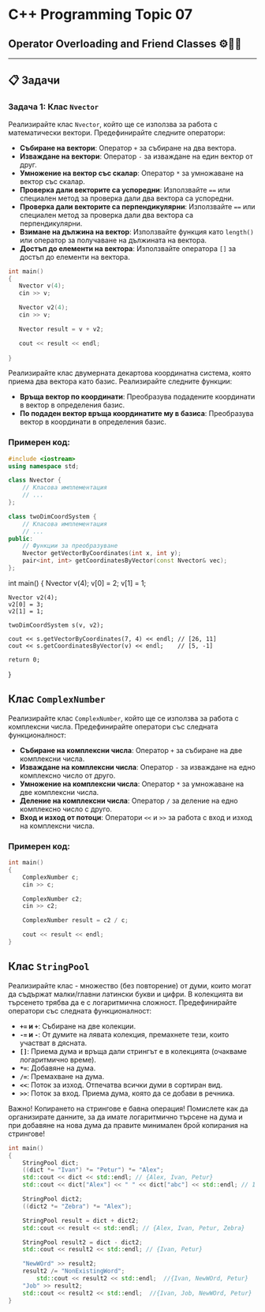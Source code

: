 # C++ Programming Topic 07

## Operator Overloading and Friend Classes ⚙️🔄👫

---

## 📋 Задачи

### Задача 1: Клас `Nvector`

Реализирайте клас `Nvector`, който ще се използва за работа с математически вектори. Предефинирайте следните оператори:

- **Събиране на вектори**: Оператор `+` за събиране на два вектора.
- **Изваждане на вектори**: Оператор `-` за изваждане на един вектор от друг.
- **Умножение на вектор със скалар**: Оператор `*` за умножаване на вектор със скалар.
- **Проверка дали векторите са успоредни**: Използвайте `==` или специален метод за проверка дали два вектора са успоредни.
- **Проверка дали векторите са перпендикулярни**: Използвайте `==` или специален метод за проверка дали два вектора са перпендикулярни.
- **Взимане на дължина на вектор**: Използвайте функция като `length()` или оператор за получаване на дължината на вектора.
- **Достъп до елементи на вектора**: Използвайте оператора `[]` за достъп до елементи на вектора.
```cpp
int main()
{
   Nvector v(4);
   cin >> v;

   Nvector v2(4);
   cin >> v;

   Nvector result = v + v2;

   cout << result << endl;
     
}
```
Реализирайте клас двумерната декартова координатна система, която приема два вектора като базис. Реализирайте следните функции:

- **Връща вектор по координати**: Преобразува подадените координати в вектор в определения базис.
- **По подаден вектор връща координатите му в базиса**: Преобразува вектор в координати в определения базис.

### Примерен код:
```cpp
#include <iostream>
using namespace std;

class Nvector {
    // Класова имплементация
    // ...
};

class twoDimCoordSystem {
    // Класова имплементация
    // ...
public:
    // Функции за преобразуване
    Nvector getVectorByCoordinates(int x, int y);
    pair<int, int> getCoordinatesByVector(const Nvector& vec);
};
```
int main() {
    Nvector v(4);
    v[0] = 2;
    v[1] = 1;

    Nvector v2(4);
    v2[0] = 3;
    v2[1] = 1;

    twoDimCoordSystem s(v, v2);

    cout << s.getVectorByCoordinates(7, 4) << endl; // [26, 11]
    cout << s.getCoordinatesByVector(v) << endl;    // [5, -1]

    return 0;
}

## Клас `ComplexNumber`

Реализирайте клас `ComplexNumber`, който ще се използва за работа с комплексни числа. Предефинирайте оператори със следната функционалност:

- **Събиране на комплексни числа**: Оператор `+` за събиране на две комплексни числа.
- **Изваждане на комплексни числа**: Оператор `-` за изваждане на едно комплексно число от друго.
- **Умножение на комплексни числа**: Оператор `*` за умножаване на две комплексни числа.
- **Деление на комплексни числа**: Оператор `/` за деление на едно комплексно число с друго.
- **Вход и изход от потоци**: Оператори `<<` и `>>` за работа с вход и изход на комплексни числа.

### Примерен код:

```cpp
int main()
{
	ComplexNumber c;
	cin >> c;

	ComplexNumber c2;
	cin >> c2;

	ComplexNumber result = c2 / c;

	cout << result << endl;
}
```
## Клас `StringPool`

Реализирайте клас - множество (без повторение) от думи, които могат да съдържат малки/главни латински букви и цифри. В колекцията ви търсенето трябва да е с логаритмична сложност. Предефинирайте оператори със следната функционалност:

- **`+=` и `+`**: Събиране на две колекции.
- **`-=` и `-`**: От думите на лявата колекция, премахнете тези, които участват в дясната.
- **`[]`**: Приема дума и връща дали стрингът е в колекцията (очакваме логаритмично време).
- **`*=`**: Добавяне на дума.
- **`/=`**: Премахване на дума.
- **`<<`**: Поток за изход. Отпечатва всички думи в сортиран вид.
- **`>>`**: Поток за вход. Приема дума, която да се добави в речника.

Важно! Копирането на стрингове е бавна операция! Помислете как да организирате данните, за да имате логаритмично търсене на дума и при добавяне на нова дума да правите минимален брой копирания на стрингове!

```cpp
int main()
{
	StringPool dict;
	((dict *= "Ivan") *= "Petur") *= "Alex";
	std::cout << dict << std::endl; // {Alex, Ivan, Petur}
	std::cout << dict["Alex"] << " " << dict["abc"] << std::endl; // 1 0

	StringPool dict2;
	((dict2 *= "Zebra") *= "Alex");

	StringPool result = dict + dict2;
	std::cout << result << std::endl; // {Alex, Ivan, Petur, Zebra}

	StringPool result2 = dict - dict2;
	std::cout << result2 << std::endl; // {Ivan, Petur}

	"NewWOrd" >> result2;
	result2 /= "NonExistingWord";
		std::cout << result2 << std::endl;  //{Ivan, NewWOrd, Petur}
	"Job" >> result2; 
	std::cout << result2 << std::endl;  //{Ivan, Job, NewWOrd, Petur}
}
```
